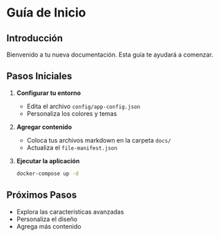 # Guía de Inicio

## Introducción

Bienvenido a tu nueva documentación. Esta guía te ayudará a comenzar.

## Pasos Iniciales

1. **Configurar tu entorno**
   - Edita el archivo `config/app-config.json`
   - Personaliza los colores y temas

2. **Agregar contenido**
   - Coloca tus archivos markdown en la carpeta `docs/`
   - Actualiza el `file-manifest.json`

3. **Ejecutar la aplicación**
   ```bash
   docker-compose up -d
   ```

## Próximos Pasos

- Explora las características avanzadas
- Personaliza el diseño
- Agrega más contenido
